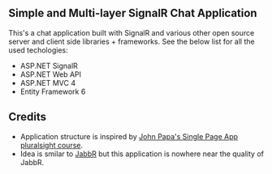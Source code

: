 ## Simple and Multi-layer SignalR Chat Application 

This's a chat application built with SignalR and various other open source server and client side libraries + frameworks. See the below list for all the used techologies:

 - ASP.NET SignalR
 - ASP.NET Web API
 - ASP.NET MVC 4
 - Entity Framework 6

## Credits

 - Application structure is inspired by [John Papa's Single Page App pluralsight course](http://pluralsight.com/training/Courses/TableOfContents/spa).
 - Idea is smilar to [JabbR](https://jabbr.net) but this application is nowhere near the quality of JabbR.